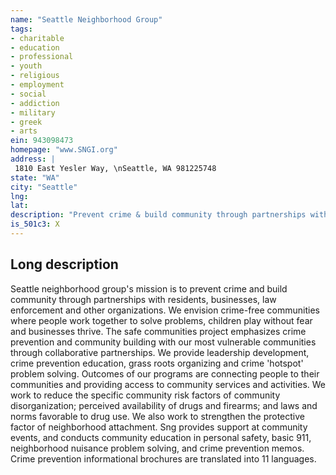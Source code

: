 ```yaml
---
name: "Seattle Neighborhood Group"
tags:
- charitable
- education
- professional
- youth
- religious
- employment
- social
- addiction
- military
- greek
- arts
ein: 943098473
homepage: "www.SNGI.org"
address: |
 1810 East Yesler Way, \nSeattle, WA 981225748
state: "WA"
city: "Seattle"
lng: 
lat: 
description: "Prevent crime & build community through partnerships with residents, businesses, law enforcement & other organizations. "
is_501c3: X
---
```


## Long description

Seattle neighborhood group's mission is to prevent crime and build community through partnerships with residents, businesses, law enforcement and other organizations. We envision crime-free communities where people work together to solve problems, children play without fear and businesses thrive. The safe communities project emphasizes crime prevention and community building with our most vulnerable communities through collaborative partnerships. We provide leadership development, crime prevention education, grass roots organizing and crime 'hotspot' problem solving. Outcomes of our programs are connecting people to their communities and providing access to community services and activities. We work to reduce the specific community risk factors of community disorganization; perceived availability of drugs and firearms; and laws and norms favorable to drug use. We also work to strengthen the protective factor of neighborhood attachment. Sng provides support at community events, and conducts community education in personal safety, basic 911, neighborhood nuisance problem solving, and crime prevention memos. Crime prevention informational brochures are translated into 11 languages. 
